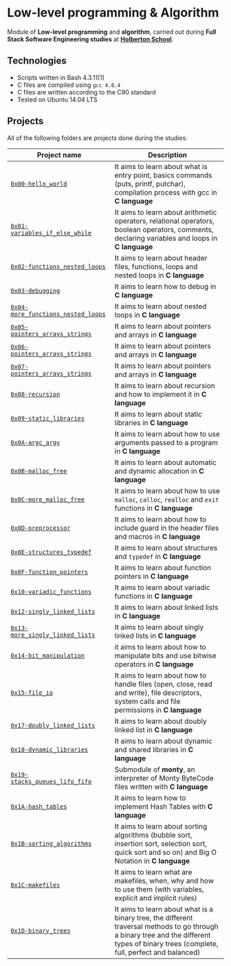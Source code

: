 # Low-level programming & Algorithm

Module of **Low-level programming** and **algorithm**, carried out during **Full Stack Software Engineering studies** at **[Holberton School](https://www.holbertonschool.com/)**.

## Technologies
* Scripts written in Bash 4.3.11(1)
* C files are compiled using `gcc 4.8.4`
* C files are written according to the C90 standard
* Tested on Ubuntu 14.04 LTS

## Projects
All of the following folders are projects done during the studies:

| Project name | Description |
| ------------ | ----------- |
| [`0x00-hello_world`](https://github.com/Michaelndula/alx-low_level_programming/tree/master/0x00-hello_world) | It aims to learn about what is entry point, basics commands (puts, printf, putchar), compilation process with gcc in **C language** |
| [`0x01-variables_if_else_while`](https://github.com/Michaelndula/alx-low_level_programming/tree/master/0x01-variables_if_else_while) | It aims to learn about arithmetic operators, relational operators, boolean operators, comments, declaring variables and loops in **C language** |
| [`0x02-functions_nested_loops`](https://github.com/Michaelndula/alx-low_level_programming/tree/master/0x02-functions_nested_loops) | It aims to learn about header files, functions, loops and nested loops in **C language** |
| [`0x03-debugging`](https://github.com/Michaelndula/alx-low_level_programming/tree/master/0x03-debugging) | It aims to learn how to debug in **C language** |
| [`0x04-more_functions_nested_loops`](https://github.com/Michaelndula/alx-low_level_programming/tree/master/0x04-more_functions_nested_loops) | It aims to learn about nested loops in **C language** |
| [`0x05-pointers_arrays_strings`](https://github.com/Michaelndula/alx-low_level_programming/tree/master/0x05-pointers_arrays_strings) | It aims to learn about pointers and arrays in **C language** |
| [`0x06-pointers_arrays_strings`]() | It aims to learn about pointers and arrays in **C language** |
| [`0x07-pointers_arrays_strings`]() | It aims to learn about pointers and arrays in **C language** |
| [`0x08-recursion`]() | It aims to learn about recursion and how to implement it in **C language** |
| [`0x09-static_libraries`]() | It aims to learn about static libraries in **C language** |
| [`0x0A-argc_argv`]() | It aims to learn about how to use arguments passed to a program in **C language** |
| [`0x0B-malloc_free`]() | It aims to learn about automatic and dynamic allocation in **C language** |
| [`0x0C-more_malloc_free`]() | It aims to learn about how to use `malloc`, `calloc`, `realloc` and `exit` functions in **C language** |
| [`0x0D-preprocessor`]() | It aims to learn about how to include guard in the header files and macros in **C language** |
| [`0x0E-structures_typedef`]() | It aims to learn about structures and `typedef` in **C language** |
| [`0x0F-function_pointers`]() | It aims to learn about function pointers in **C language** |
| [`0x10-variadic_functions`]() | It aims to learn about variadic functions in **C language** |
| [`0x12-singly_linked_lists`]() | It aims to learn about linked lists in **C language** |
| [`0x13-more_singly_linked_lists`]() | It aims to learn about singly linked lists in **C language** |
| [`0x14-bit_manipulation`]() | it aims to learn about how to manipulate bits and use bitwise operators in **C language** |
| [`0x15-file_io`]() | It aims to learn about how to handle files (open, close, read and write), file descriptors, system calls and file permissions in **C language** |
| [`0x17-doubly_linked_lists`]() | It aims to learn about doubly linked list in **C language** |
| [`0x18-dynamic_libraries`]() | It aims to learn about dynamic and shared libraries in **C language** |
| [`0x19-stacks_queues_lifo_fifo`]() | Submodule of **monty**, an interpreter of Monty ByteCode files written with **C language** |
| [`0x1A-hash_tables`]() | It aims to learn how to implement Hash Tables with **C language** |
| [`0x1B-sorting_algorithms`]() | It aims to learn about sorting algorithms (bubble sort, insertion sort, selection sort, quick sort and so on) and Big O Notation in **C language** |
| [`0x1C-makefiles`]() | It aims to learn what are makefiles, when, why and how to use them (with variables, explicit and implicit rules) |
| [`0x1D-binary_trees`]() | It aims to learn about what is a binary tree, the different traversal methods to go through a binary tree and the different types of binary trees (complete, full, perfect and balanced) |